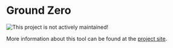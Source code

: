 # Ground Zero

![This project is not actively maintained!](https://img.shields.io/badge/Development-inactive-red?style=for-the-badge)

More information about this tool can be found at the [project site][1].

[1]: http://weltraumschaf.github.io/GroundZero/